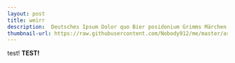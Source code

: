 ```yaml
---
layout: post
title: weirr
description:  Deutsches Ipsum Dolor quo Bier posidonium Grimms Märchen adhuc Bier sadipscing Müller Rice at, Freude schöner Götterfunken mei Nackenheim gloriatur.
thumbnail-url: https://raw.githubusercontent.com/Nobody912/me/master/assets/media/glacial_thumb.png
---
```

test!
**TEST!**